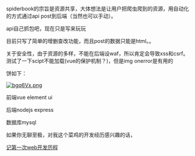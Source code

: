 spiderbook的宗旨是资源共享，大体想法是让用户把爬虫爬到的资源，用自动化的方式通过api post到后端（当然也可以手动）。

api自己抓包吧，现在只是写来玩玩

目前只写了简单的增删查改功能，而且post的数据只能是html。。

关于安全性，由于资源的多样，不能在后端设waf，所以肯定会导致xss和csrf。测试了一下scipt不能加载(vue的保护机制？)，但是img onerror是有用的

饼如下：

[![bgq6Vx.png](https://s1.ax1x.com/2022/03/08/bgq6Vx.png)](https://imgtu.com/i/bgq6Vx)

前端vue element ui 

后端nodejs express

数据库mysql

如果你无聊至极，对我这个菜鸡的开发经历感兴趣的话，

[记第一次web开发历程](https://www.cnblogs.com/kingbridge/articles/15982276.html)
